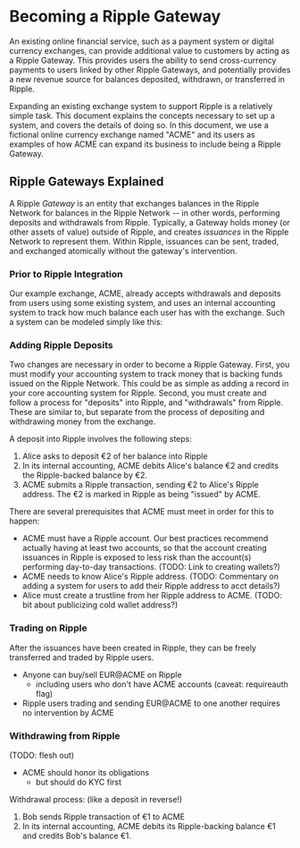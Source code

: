 # Becoming a Ripple Gateway #

An existing online financial service, such as a payment system or digital currency exchanges, can provide additional value to customers by acting as a Ripple Gateway. This provides users the ability to send cross-currency payments to users linked by other Ripple Gateways, and potentially provides a new revenue source for balances deposited, withdrawn, or transferred in Ripple.

Expanding an existing exchange system to support Ripple is a relatively simple task. This document explains the concepts necessary to set up a system, and covers the details of doing so. In this document, we use a fictional online currency exchange named "ACME" and its users as examples of how ACME can expand its business to include being a Ripple Gateway.

## Ripple Gateways Explained ##

A Ripple _*Gateway*_ is an entity that exchanges balances in the Ripple Network for balances in the Ripple Network -- in other words, performing deposits and withdrawals from Ripple. Typically, a Gateway holds money (or other assets of value) outside of Ripple, and creates _*issuances*_ in the Ripple Network to represent them. Within Ripple, issuances can be sent, traded, and exchanged atomically without the gateway's intervention.

### Prior to Ripple Integration ###

Our example exchange, ACME, already accepts withdrawals and deposits from users using some existing system, and uses an internal accounting system to track how much balance each user has with the exchange. Such a system can be modeled simply like this:

<!-- diagram: e2g_1

Alice - €4 held
ACME - €5 held
ACME Core Accounting - Bob: €1, Charlie: €2, ACME itself: €2

Alice deposits €4

Alice - €0 held
ACME - €9 held
ACME Core Accounting - Alice: €4, Bob: €1, Charlie: €2, ACME itself: €2

-->

### Adding Ripple Deposits ###

Two changes are necessary in order to become a Ripple Gateway. First, you must modify your accounting system to track money that is backing funds issued on the Ripple Network. This could be as simple as adding a record in your core accounting system for Ripple. Second, you must create and follow a process for "deposits" into Ripple, and "withdrawals" from Ripple. These are similar to, but separate from the process of depositing and withdrawing money from the exchange. 

A deposit into Ripple involves the following steps:

1. Alice asks to deposit €2 of her balance into Ripple
2. In its internal accounting, ACME debits Alice's balance €2 and credits the Ripple-backed balance by €2.
3. ACME submits a Ripple transaction, sending €2 to Alice's Ripple address. The €2 is marked in Ripple as being "issued" by ACME.

<!-- diagram:

ACME Core Accounting - Alice: €4, Bob: €1, Charlie: €2, ACME itself: €2, Ripple: €0
ACME hot wallet —€0→ cold wallet
Alice Ripple acct —€0→ cold wallet

Alice "deposits" €2 into Ripple (intermediate state)

ACME Core Accounting - Alice: €2, Bob: €1, Charlie: €2, ACME itself: €2, Ripple: €2
ACME hot wallet —€2→ cold wallet
Alice Ripple acct —€0→ cold wallet

ACME sends Alice's money to her Ripple account

ACME Core Accounting - Alice: €2, Bob: €1, Charlie: €2, ACME itself: €2, Ripple: €2
ACME hot wallet —€0→ cold wallet
Alice Ripple acct —€2→ cold wallet

-->

There are several prerequisites that ACME must meet in order for this to happen:

- ACME must have a Ripple account. Our best practices recommend actually having at least two accounts, so that the account creating issuances in Ripple is exposed to less risk than the account(s) performing day-to-day transactions. <span class='draft-comment'>(TODO: Link to creating wallets?)</span>
- ACME needs to know Alice's Ripple address. <span class='draft-comment'>(TODO: Commentary on adding a system for users to add their Ripple address to acct details?)</span>
- Alice must create a trustline from her Ripple address to ACME. <span class='draft-comment'>(TODO: bit about publicizing cold wallet address?)</span>

### Trading on Ripple ###

After the issuances have been created in Ripple, they can be freely transferred and traded by Ripple users. 

- Anyone can buy/sell EUR@ACME on Ripple
    - including users who don't have ACME accounts (caveat: requireauth flag)
- Ripple users trading and sending EUR@ACME to one another requires no intervention by ACME


### Withdrawing from Ripple ###

(TODO: flesh out)

- ACME should honor its obligations
    - but should do KYC first

Withdrawal process: (like a deposit in reverse!)

1. Bob sends Ripple transaction of €1 to ACME
2. In its internal accounting, ACME debits its Ripple-backing balance €1 and credits Bob's balance €1.
